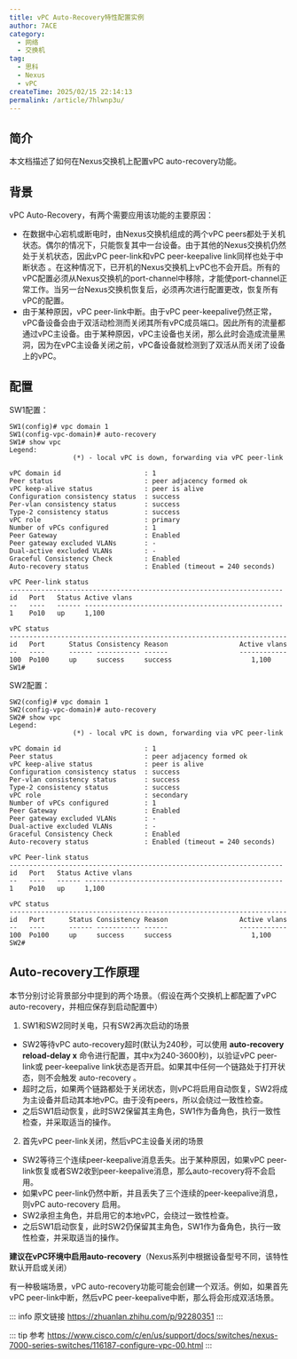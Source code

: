 ```yaml
---
title: vPC Auto-Recovery特性配置实例
author: 7ACE
category:
  - 网络
  - 交换机
tag:
  - 思科
  - Nexus
  - vPC
createTime: 2025/02/15 22:14:13
permalink: /article/7hlwnp3u/
---
```




## 简介

本文档描述了如何在Nexus交换机上配置vPC auto-recovery功能。

## 背景

vPC Auto-Recovery，有两个需要应用该功能的主要原因：

- 在数据中心宕机或断电时，由Nexus交换机组成的两个vPC peers都处于关机状态。偶尔的情况下，只能恢复其中一台设备。由于其他的Nexus交换机仍然处于关机状态，因此vPC peer-link和vPC peer-keepalive link同样也处于中断状态 。在这种情况下，已开机的Nexus交换机上vPC也不会开启。所有的vPC配置必须从Nexus交换机的port-channel中移除，才能使port-channel正常工作。当另一台Nexus交换机恢复后，必须再次进行配置更改，恢复所有vPC的配置。
- 由于某种原因，vPC peer-link中断。由于vPC peer-keepalive仍然正常，vPC备设备会由于双活动检测而关闭其所有vPC成员端口。因此所有的流量都通过vPC主设备。由于某种原因，vPC主设备也关闭，那么此时会造成流量黑洞，因为在vPC主设备关闭之前，vPC备设备就检测到了双活从而关闭了设备上的vPC。

## 配置

SW1配置：

```text
SW1(config)# vpc domain 1
SW1(config-vpc-domain)# auto-recovery
SW1# show vpc
Legend:
                (*) - local vPC is down, forwarding via vPC peer-link

vPC domain id                     : 1 
Peer status                       : peer adjacency formed ok      
vPC keep-alive status             : peer is alive                 
Configuration consistency status  : success 
Per-vlan consistency status       : success                       
Type-2 consistency status         : success 
vPC role                          : primary
Number of vPCs configured         : 1   
Peer Gateway                      : Enabled
Peer gateway excluded VLANs       : -
Dual-active excluded VLANs        : -
Graceful Consistency Check        : Enabled
Auto-recovery status              : Enabled (timeout = 240 seconds)

vPC Peer-link status
---------------------------------------------------------------------
id   Port   Status Active vlans    
--   ----   ------ --------------------------------------------------
1    Po10   up     1,100                                                     

vPC status
----------------------------------------------------------------------
id   Port      Status Consistency Reason                  Active vlans
--   ----      ------ ----------- ------                  ------------
100  Po100     up     success     success                    1,100           
SW1# 

```

SW2配置：

```text
SW2(config)# vpc domain 1
SW2(config-vpc-domain)# auto-recovery
SW2# show vpc
Legend:
                (*) - local vPC is down, forwarding via vPC peer-link

vPC domain id                     : 1
Peer status                       : peer adjacency formed ok      
vPC keep-alive status             : peer is alive                 
Configuration consistency status  : success 
Per-vlan consistency status       : success                       
Type-2 consistency status         : success 
vPC role                          : secondary
Number of vPCs configured         : 1   
Peer Gateway                      : Enabled
Peer gateway excluded VLANs       : -
Dual-active excluded VLANs        : -
Graceful Consistency Check        : Enabled
Auto-recovery status              : Enabled (timeout = 240 seconds)

vPC Peer-link status
---------------------------------------------------------------------
id   Port   Status Active vlans    
--   ----   ------ --------------------------------------------------
1    Po10   up     1,100                                                     

vPC status
----------------------------------------------------------------------
id   Port      Status Consistency Reason                  Active vlans
--   ----      ------ ----------- ------                  ------------
100  Po100     up     success     success                    1,100           
SW2# 

```

## Auto-recovery工作原理

本节分别讨论背景部分中提到的两个场景。（假设在两个交换机上都配置了vPC auto-recovery，并相应保存到启动配置中）

1. SW1和SW2同时关电，只有SW2再次启动的场景

- SW2等待vPC auto-recovery超时(默认为240秒，可以使用 **auto-recovery reload-delay x** 命令进行配置，其中x为240-3600秒)，以验证vPC peer-link或 peer-keepalive link状态是否开启。如果其中任何一个链路处于打开状态，则不会触发 auto-recovery 。
- 超时之后，如果两个链路都处于关闭状态，则vPC将启用自动恢复，SW2将成为主设备并启动其本地vPC。由于没有peers，所以会绕过一致性检查。
- 之后SW1启动恢复，此时SW2保留其主角色，SW1作为备角色，执行一致性检查，并采取适当的操作。

2. 首先vPC peer-link关闭，然后vPC主设备关闭的场景

- SW2等待三个连续peer-keepalive消息丢失。出于某种原因，如果vPC peer-link恢复或者SW2收到peer-keepalive消息，那么auto-recovery将不会启用。
- 如果vPC peer-link仍然中断，并且丢失了三个连续的peer-keepalive消息，则vPC auto-recovery 启用。
- SW2承担主角色，并启用它的本地vPC，会绕过一致性检查。
- 之后SW1启动恢复，此时SW2仍保留其主角色，SW1作为备角色，执行一致性检查，并采取适当的操作。

**建议在vPC环境中启用auto-recovery**（Nexus系列中根据设备型号不同，该特性默认开启或关闭）

有一种极端场景，vPC auto-recovery功能可能会创建一个双活。例如，如果首先vPC peer-link中断，然后vPC peer-keepalive中断，那么将会形成双活场景。

::: info 原文链接
https://zhuanlan.zhihu.com/p/92280351
:::

::: tip 参考
https://www.cisco.com/c/en/us/support/docs/switches/nexus-7000-series-switches/116187-configure-vpc-00.html
:::
